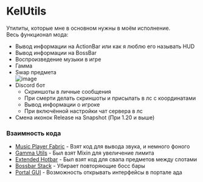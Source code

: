 # KelUtils
Утилиты, которые мне в основном нужны в моём исполнение.<br>
Весь функционал мода:
* Вывод информации на ActionBar или как я люблю его называть HUD
* Вывод информации на BossBar
* Воспроизведение музыки в игре
* Гамма
* Swap предмета<br>
  ![image](https://github.com/simply-kel/KelUtils/assets/86980879/db84958e-d73b-4401-9bb2-9136cf9273e5)
* Discord бот
    * Скриншоты в личные сообщения
    * При смерти делать скриншоты и присылать в лс с координатами
    * Вывод информации о игроке
    * При включённой настройки чат сервера в лс
* Смена иконок Release на Snapshot (При 1.20 и выше)

### Взаимность кода
* [Music Player Fabric](https://github.com/MC-U-Team/Music-Player-Fabric) - Взят код для вывода звука, и немного фоного
* [Gamma Utils](https://modrinth.com/mod/gamma-utils) - Был взят Mixin для увеличение лимита
* [Extended Hotbar](https://modrinth.com/mod/extended-hotbar) - Был взят код для свапа предметов между слотами
* [Bossbar Stack](https://github.com/AntiCope/bossbar-stack) - Убирает повторяющие босс бары
* [Portal GUI](https://github.com/AntiCope/portals-gui) - Возможность открывать интерфейсы в портале ада
